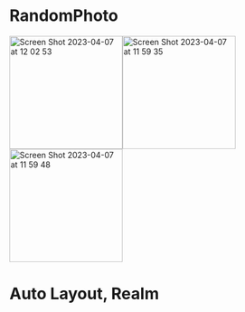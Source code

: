 # RandomPhoto
<img width="200" alt="Screen Shot 2023-04-07 at 12 02 53" src="https://user-images.githubusercontent.com/101789611/230559450-37e634b5-fcee-4f75-b740-bd52d5c8fa72.png"><img width="200" alt="Screen Shot 2023-04-07 at 11 59 35" src="https://user-images.githubusercontent.com/101789611/230559456-fc4a6090-ad3f-4b4f-8f7d-0ace65c8f083.png"><img width="200" alt="Screen Shot 2023-04-07 at 11 59 48" src="https://user-images.githubusercontent.com/101789611/230559460-b8250a19-b459-4c14-9f6d-7020d4cd8420.png">


# Auto Layout, Realm

